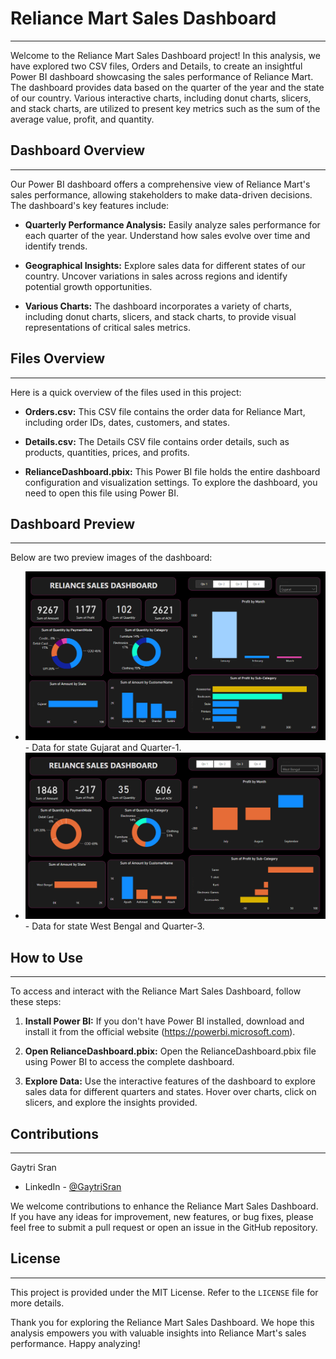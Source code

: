 # Reliance Mart Sales Dashboard
-----------------

Welcome to the Reliance Mart Sales Dashboard project! In this analysis, we have explored two CSV files, Orders and Details, to create an insightful Power BI dashboard showcasing the sales performance of Reliance Mart. The dashboard provides data based on the quarter of the year and the state of our country. Various interactive charts, including donut charts, slicers, and stack charts, are utilized to present key metrics such as the sum of the average value, profit, and quantity.

## Dashboard Overview
-----------------

Our Power BI dashboard offers a comprehensive view of Reliance Mart's sales performance, allowing stakeholders to make data-driven decisions. The dashboard's key features include:

- **Quarterly Performance Analysis:** Easily analyze sales performance for each quarter of the year. Understand how sales evolve over time and identify trends.

- **Geographical Insights:** Explore sales data for different states of our country. Uncover variations in sales across regions and identify potential growth opportunities.

- **Various Charts:** The dashboard incorporates a variety of charts, including donut charts, slicers, and stack charts, to provide visual representations of critical sales metrics.

## Files Overview
-----------------

Here is a quick overview of the files used in this project:

- **Orders.csv:** This CSV file contains the order data for Reliance Mart, including order IDs, dates, customers, and states.

- **Details.csv:** The Details CSV file contains order details, such as products, quantities, prices, and profits.

- **RelianceDashboard.pbix:** This Power BI file holds the entire dashboard configuration and visualization settings. To explore the dashboard, you need to open this file using Power BI.

## Dashboard Preview
-----------------

Below are two preview images of the dashboard:

- ![Result1.png](./Result1.png) - Data for state Gujarat and Quarter-1.
- ![Result2.png](./Result2.png) - Data for state West Bengal and Quarter-3.

## How to Use
-----------------

To access and interact with the Reliance Mart Sales Dashboard, follow these steps:

1. **Install Power BI:** If you don't have Power BI installed, download and install it from the official website (https://powerbi.microsoft.com).

2. **Open RelianceDashboard.pbix:** Open the RelianceDashboard.pbix file using Power BI to access the complete dashboard.

3. **Explore Data:** Use the interactive features of the dashboard to explore sales data for different quarters and states. Hover over charts, click on slicers, and explore the insights provided.

## Contributions
-----------------

Gaytri Sran

 - LinkedIn - [@GaytriSran](https://www.linkedin.com/in/gaytri-sran-gs14/)

We welcome contributions to enhance the Reliance Mart Sales Dashboard. If you have any ideas for improvement, new features, or bug fixes, please feel free to submit a pull request or open an issue in the GitHub repository.

## License
-----------------

This project is provided under the MIT License. Refer to the `LICENSE` file for more details.

Thank you for exploring the Reliance Mart Sales Dashboard. We hope this analysis empowers you with valuable insights into Reliance Mart's sales performance. Happy analyzing!
